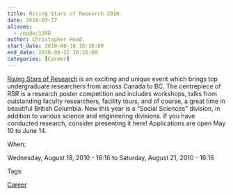 ```yaml
---
title: Rising Stars of Research 2010
date: 2010-03-27
aliases:
  - /node/1348
author: Christopher Head
start_date: 2010-08-18 16:16:00
end_date: 2010-08-21 16:16:00
categories: [Career]
---
```


[Rising Stars of Research](http://www.risingstars.ubc.ca/) is an exciting and unique event which brings top undergraduate researchers from across Canada to BC. The centrepiece of RSR is a research poster competition and includes workshops, talks from outstanding faculty researchers, facility tours, and of course, a great time in beautiful British Columbia. New this year is a “Social Sciences” division, in addition to various science and engineering divisions. If you have conducted research, consider presenting it here! Applications are open May 10 to June 14.

When:

Wednesday, August 18, 2010 - 16:16 to Saturday, August 21, 2010 - 16:16

Tags:

[Career](/career)
